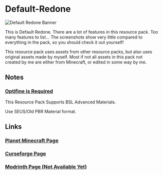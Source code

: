 # Default-Redone
![Default Redone Banner](https://imgur.com/A3UV6je.gif)

This is Default Redone. There are a lot of features in this resource pack. Too many features to list... The screenshots show very little compared to everything in the pack, so you should check it out yourself!

This resource pack uses assets from other resource packs, but also uses original assets made by myself. Most if not all assets in this pack not created by me are either from Minecraft, or edited in some way by me.

 

## Notes

### [Optifine is Required](https://optifine.net/downloads)

 


This Resource Pack Supports BSL Advanced Materials.

Use SEUS/Old PBR Material format.

 
 ## Links

### [Planet Minecraft Page](https://www.planetminecraft.com/texture-pack/default-redone/)
### [Curseforge Page](https://www.curseforge.com/minecraft/texture-packs/default-redone)
### [Modrinth Page (Not Available Yet)](https://modrinth.com/resourcepack/default-redone)

 
